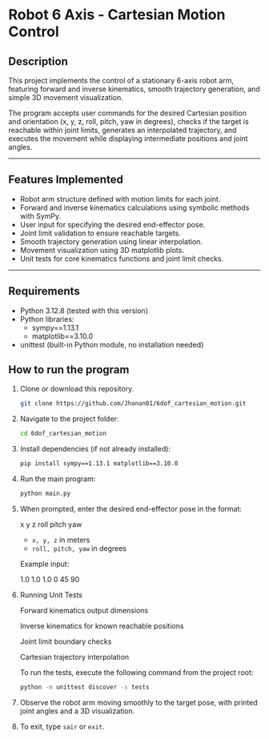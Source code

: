 # Robot 6 Axis - Cartesian Motion Control

## Description

This project implements the control of a stationary 6-axis robot arm, featuring forward and inverse kinematics, smooth trajectory generation, and simple 3D movement visualization.

The program accepts user commands for the desired Cartesian position and orientation (x, y, z, roll, pitch, yaw in degrees), checks if the target is reachable within joint limits, generates an interpolated trajectory, and executes the movement while displaying intermediate positions and joint angles.

---

## Features Implemented

- Robot arm structure defined with motion limits for each joint.
- Forward and inverse kinematics calculations using symbolic methods with SymPy.
- User input for specifying the desired end-effector pose.
- Joint limit validation to ensure reachable targets.
- Smooth trajectory generation using linear interpolation.
- Movement visualization using 3D matplotlib plots.
- Unit tests for core kinematics functions and joint limit checks.

---

## Requirements

- Python 3.12.8 (tested with this version)
- Python libraries:
  - sympy==1.13.1
  - matplotlib==3.10.0
- unittest (built-in Python module, no installation needed)

## How to run the program

1. Clone or download this repository.

    ```bash
    git clone https://github.com/Jhonan01/6dof_cartesian_motion.git
    ```
    
2. Navigate to the project folder:
    
    ```bash
    cd 6dof_cartesian_motion
    ```

3. Install dependencies (if not already installed):

    ```bash
    pip install sympy==1.13.1 matplotlib==3.10.0
    ```

4. Run the main program:

    ```bash
    python main.py
    ```

5. When prompted, enter the desired end-effector pose in the format:

    x y z roll pitch yaw

   - `x, y, z` in meters  
   - `roll, pitch, yaw` in degrees

   Example input:

    1.0 1.0 1.0 0 45 90

6. Running Unit Tests

    Forward kinematics output dimensions

    Inverse kinematics for known reachable positions

    Joint limit boundary checks

    Cartesian trajectory interpolation

   To run the tests, execute the following command from the project root:

    ```bash
    python -m unittest discover -s tests
    ```

7. Observe the robot arm moving smoothly to the target pose, with printed joint angles and a 3D visualization.

8. To exit, type `sair` or `exit`.


